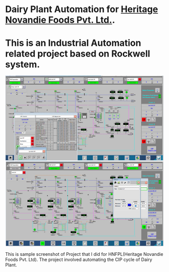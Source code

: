 # Dairy Plant Automation for [Heritage Novandie Foods Pvt. Ltd.](https://www.heritagefoods.in/jv/hnfpl).
# This is an Industrial Automation related project based on Rockwell system. 

![Screenshot of a project of Dairy Plant.](https://github.com/nadim4114/HNFPL/blob/main/Screenshot%202024-03-26%20100613.png)
![Screenshot of a project of Dairy Plant.](https://github.com/nadim4114/HNFPL/blob/main/Screenshot%202024-03-26%20124333.png)

This is sample screenshot of Project that I did for HNFPL(Heritage Novandie Foods Pvt. Ltd). 
The project involved automating the CIP cycle of Dairy Plant.

